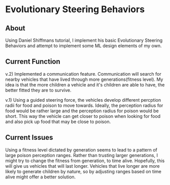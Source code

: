 # Evolutionary Steering Behaviors

## About
Using Daniel Shiffmans tutorial, I implement his basic Evolutionary Steering Behaviors and attempt to implement some ML design elements of my own.

## Current Function
v.2) Implemented a communication feature. Communication will search for nearby vehicles that have lived through more generations(fitness level). My idea is that the more children a vehicle and it's children are able to have, the better fitted they are to survive.

v.1) Using a guided steering force, the vehicles develop different percption radii for food and poison to move towards. Ideally, the perception radius for food would be rather large and the perception radius for poison would be short. This way the vehicle can get closer to poison when looking for food and also pick up food that may be close to poison.

## Current Issues
Using a fitness level dictated by generation seems to lead to a pattern of large poison perception ranges. Rather than trusting larger generations, I might try to change the fitness from generation, to time alive. Hopefully, this will give us vehicles that will last longer. Vehicles that live longer are more likely to generate children by nature, so by adjusting ranges based on time alive might offer a better solution. 
